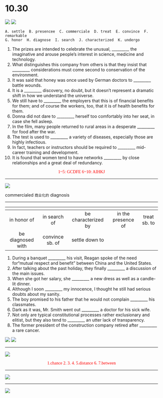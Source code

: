# 10.30

![](./1.png)
![](./2.png)

``` text
A. settle  B. presencee  C. commerciale  D. treat  E. convince  F. remarkable
G. honor  H. diagnose  I. search  J. characterized  K. undergo
```

1. The prizes are intended to celebrate the unusual, _________ the imaginative and arouse people’s interest in science, medicine and technology.
2. What distinguishes this company from others is that they insist that _________ considerations must come second to
conservation of the environment.
3. It was said that honey was once used by German doctors to _________ battle wounds.
4. It is a _________ discovery, no doubt, but it doesn’t represent a dramatic shift in how we understand the universe.
5. We still have to _________ the employers that this is of financial benefits for them; and of course the workers, too,
that it is of health benefits for them.
6. Donna did not dare to _________ herself too comfortably into her seat, in case she fell asleep.
7. In the film, many people returned to rural areas in a desperate _________ for food after the war.
8. The test is used to _________ a variety of diseases, especially those are highly infectious.
9. In fact, teachers or instructors should be required to _________ mid-career training and development.
10. It is found that women tend to have networks _________ by close relationships and a great deal of redundancy.


<div
    align="center"
    style="
    font-family : Consolas;
    color : #ff0000
    ">
1~5: GCDFE 6~10: AIHKJ
</div>

---

![](./3.png)

commercialed `商业化的`
diagnosis

---

[]()|[]()|[]()|[]()|[]()
:-:|:-:|:-:|:-:|:-:
in honor of|in search of|be characterized by|in the presence of|treat sb. to
be diagnosed with|convince sb. of|settle down to

1. During a banquet _________ his visit, Reagan spoke of the need for“mutual respect and benefit” between China
and the United States.
2. After talking about the past holiday, they finally _________ a discussion of the main issues.
3. When she got her salary, she _________ a new dress as well as a candle-lit dinner.
4. Although I soon _________ my innocence, I thought he still had serious doubts about my sanity.
5. The boy promised to his father that he would not complain _________ his classmates.
6. Dark as it was, Mr. Smith went out _________ a doctor for his sick wife.
7. Not only are typical constitutional processes rather exclusionary and elitist, but they also tend to _________ an utter lack of transparency.
8. The former president of the construction company retired after _________ a rare cancer.

![](./5.png)
![](./6.png)

---

![](./7.png)

<div
    align="center"
    style="
    font-family : Consolas;
    color : #ff0000
    ">
1.chance 2. 3. 4. 5.distance 6. 7.between
</div>

---

![](./9.png)

---

![](./10.png)